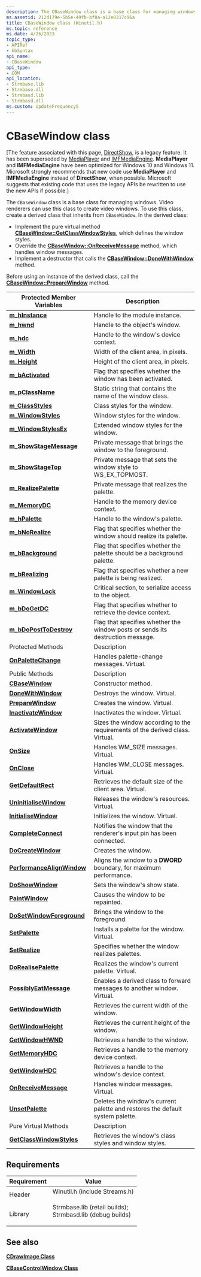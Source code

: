 ```yaml
---
description: The CBaseWindow class is a base class for managing windows.
ms.assetid: 212d179e-5b5e-49fb-bf0a-a12e0317c96a
title: CBaseWindow class (Winutil.h)
ms.topic: reference
ms.date: 4/26/2023
topic_type: 
- APIRef
- kbSyntax
api_name: 
- CBaseWindow
api_type: 
- COM
api_location: 
- Strmbase.lib
- Strmbase.dll
- Strmbasd.lib
- Strmbasd.dll
ms.custom: UpdateFrequency5
---
```


# CBaseWindow class

\[The feature associated with this page, [DirectShow](/windows/win32/directshow/directshow), is a legacy feature. It has been superseded by [MediaPlayer](/uwp/api/Windows.Media.Playback.MediaPlayer) and [IMFMediaEngine](/windows/win32/api/mfmediaengine/nn-mfmediaengine-imfmediaengine). **MediaPlayer** and **IMFMediaEngine** have been optimized for Windows 10 and Windows 11. Microsoft strongly recommends that new code use **MediaPlayer** and **IMFMediaEngine** instead of **DirectShow**, when possible. Microsoft suggests that existing code that uses the legacy APIs be rewritten to use the new APIs if possible.\]

The `CBaseWindow` class is a base class for managing windows. Video renderers can use this class to create video windows. To use this class, create a derived class that inherits from `CBaseWindow`. In the derived class:

-   Implement the pure virtual method [**CBaseWindow::GetClassWindowStyles**](cbasewindow-getclasswindowstyles.md), which defines the window styles.
-   Override the [**CBaseWindow::OnReceiveMessage**](cbasewindow-onreceivemessage.md) method, which handles window messages.
-   Implement a destructor that calls the [**CBaseWindow::DoneWithWindow**](cbasewindow-donewithwindow.md) method.

Before using an instance of the derived class, call the [**CBaseWindow::PrepareWindow**](cbasewindow-preparewindow.md) method.



| Protected Member Variables                                           | Description                                                                    |
|----------------------------------------------------------------------|--------------------------------------------------------------------------------|
| [**m\_hInstance**](cbasewindow-m-hinstance.md)                      | Handle to the module instance.                                                 |
| [**m\_hwnd**](cbasewindow-m-hwnd.md)                                | Handle to the object's window.                                                 |
| [**m\_hdc**](cbasewindow-m-hdc.md)                                  | Handle to the window's device context.                                         |
| [**m\_Width**](cbasewindow-m-width.md)                              | Width of the client area, in pixels.                                           |
| [**m\_Height**](cbasewindow-m-height.md)                            | Height of the client area, in pixels.                                          |
| [**m\_bActivated**](cbasewindow-m-bactivated.md)                    | Flag that specifies whether the window has been activated.                     |
| [**m\_pClassName**](cbasewindow-m-pclassname.md)                    | Static string that contains the name of the window class.                      |
| [**m\_ClassStyles**](cbasewindow-m-classstyles.md)                  | Class styles for the window.                                                   |
| [**m\_WindowStyles**](cbasewindow-m-windowstyles.md)                | Window styles for the window.                                                  |
| [**m\_WindowStylesEx**](cbasewindow-m-windowstylesex.md)            | Extended window styles for the window.                                         |
| [**m\_ShowStageMessage**](cbasewindow-m-showstagemessage.md)        | Private message that brings the window to the foreground.                      |
| [**m\_ShowStageTop**](cbasewindow-m-showstagetop.md)                | Private message that sets the window style to WS\_EX\_TOPMOST.                 |
| [**m\_RealizePalette**](cbasewindow-m-realizepalette.md)            | Private message that realizes the palette.                                     |
| [**m\_MemoryDC**](cbasewindow-m-memorydc.md)                        | Handle to the memory device context.                                           |
| [**m\_hPalette**](cbasewindow-m-hpalette.md)                        | Handle to the window's palette.                                                |
| [**m\_bNoRealize**](cbasewindow-m-bnorealize.md)                    | Flag that specifies whether the window should realize its palette.             |
| [**m\_bBackground**](cbasewindow-m-bbackground.md)                  | Flag that specifies whether the palette should be a background palette.        |
| [**m\_bRealizing**](cbasewindow-m-brealizing.md)                    | Flag that specifies whether a new palette is being realized.                   |
| [**m\_WindowLock**](cbasewindow-m-windowlock.md)                    | Critical section, to serialize access to the object.                           |
| [**m\_bDoGetDC**](cbasewindow-m-bdogetdc.md)                        | Flag that specifies whether to retrieve the device context.                    |
| [**m\_bDoPostToDestroy**](cbasewindow-m-bdoposttodestroy.md)        | Flag that specifies whether the window posts or sends its destruction message. |
| Protected Methods                                                    | Description                                                                    |
| [**OnPaletteChange**](cbasewindow-onpalettechange.md)               | Handles palette-change messages. Virtual.                                      |
| Public Methods                                                       | Description                                                                    |
| [**CBaseWindow**](cbasewindow-cbasewindow.md)                       | Constructor method.                                                            |
| [**DoneWithWindow**](cbasewindow-donewithwindow.md)                 | Destroys the window. Virtual.                                                  |
| [**PrepareWindow**](cbasewindow-preparewindow.md)                   | Creates the window. Virtual.                                                   |
| [**InactivateWindow**](cbasewindow-inactivatewindow.md)             | Inactivates the window. Virtual.                                               |
| [**ActivateWindow**](cbasewindow-activatewindow.md)                 | Sizes the window according to the requirements of the derived class. Virtual.  |
| [**OnSize**](cbasewindow-onsize.md)                                 | Handles WM\_SIZE messages. Virtual.                                            |
| [**OnClose**](cbasewindow-onclose.md)                               | Handles WM\_CLOSE messages. Virtual.                                           |
| [**GetDefaultRect**](cbasewindow-getdefaultrect.md)                 | Retrieves the default size of the client area. Virtual.                        |
| [**UninitialiseWindow**](cbasewindow-uninitialisewindow.md)         | Releases the window's resources. Virtual.                                      |
| [**InitialiseWindow**](cbasewindow-initialisewindow.md)             | Initializes the window. Virtual.                                               |
| [**CompleteConnect**](cbasewindow-completeconnect.md)               | Notifies the window that the renderer's input pin has been connected.          |
| [**DoCreateWindow**](cbasewindow-docreatewindow.md)                 | Creates the window.                                                            |
| [**PerformanceAlignWindow**](cbasewindow-performancealignwindow.md) | Aligns the window to a **DWORD** boundary, for maximum performance.            |
| [**DoShowWindow**](cbasewindow-doshowwindow.md)                     | Sets the window's show state.                                                  |
| [**PaintWindow**](cbasewindow-paintwindow.md)                       | Causes the window to be repainted.                                             |
| [**DoSetWindowForeground**](cbasewindow-dosetwindowforeground.md)   | Brings the window to the foreground.                                           |
| [**SetPalette**](cbasewindow-setpalette.md)                         | Installs a palette for the window. Virtual.                                    |
| [**SetRealize**](cbasewindow-setrealize.md)                         | Specifies whether the window realizes palettes.                                |
| [**DoRealisePalette**](cbasewindow-dorealisepalette.md)             | Realizes the window's current palette. Virtual.                                |
| [**PossiblyEatMessage**](cbasewindow-possiblyeatmessage.md)         | Enables a derived class to forward messages to another window. Virtual.        |
| [**GetWindowWidth**](cbasewindow-getwindowwidth.md)                 | Retrieves the current width of the window.                                     |
| [**GetWindowHeight**](cbasewindow-getwindowheight.md)               | Retrieves the current height of the window.                                    |
| [**GetWindowHWND**](cbasewindow-getwindowhwnd.md)                   | Retrieves a handle to the window.                                              |
| [**GetMemoryHDC**](cbasewindow-getmemoryhdc.md)                     | Retrieves a handle to the memory device context.                               |
| [**GetWindowHDC**](cbasewindow-getwindowhdc.md)                     | Retrieves a handle to the window's device context.                             |
| [**OnReceiveMessage**](cbasewindow-onreceivemessage.md)             | Handles window messages. Virtual.                                              |
| [**UnsetPalette**](cbasewindow-unsetpalette.md)                     | Deletes the window's current palette and restores the default system palette.  |
| Pure Virtual Methods                                                 | Description                                                                    |
| [**GetClassWindowStyles**](cbasewindow-getclasswindowstyles.md)     | Retrieves the window's class styles and window styles.                         |



 

## Requirements



| Requirement | Value |
|--------------------|--------------------------------------------------------------------------------------------------------------------------------------------------------------------------------------------|
| Header<br/>  | <dl> <dt>Winutil.h (include Streams.h)</dt> </dl>                                                                                   |
| Library<br/> | <dl> <dt>Strmbase.lib (retail builds); </dt> <dt>Strmbasd.lib (debug builds)</dt> </dl> |



## See also

<dl> <dt>

[**CDrawImage Class**](cdrawimage.md)
</dt> <dt>

[**CBaseControlWindow Class**](cbasecontrolwindow.md)
</dt> </dl>

 

 




